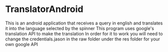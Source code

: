 # TranslatorAndroid
This is an android application that receives a query in english and translates it into the language selected by the spinner
This program uses google's translation API to make the translation
In order for it to work you will need to change the credentials.jason in the raw folder under the res folder for your own google API
